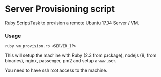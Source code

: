 # Server Provisioning script

Ruby Script/Task to provision a remote Ubuntu 17.04 Server / VM.

### Usage

    ruby vm_provision.rb <SERVER_IP>

This will setup the machine with Ruby (2.3 from package), nodejs (8, from binaries), nginx, passenger, pm2 and setup a `www` user.

You need to have ssh root access to the machine.
